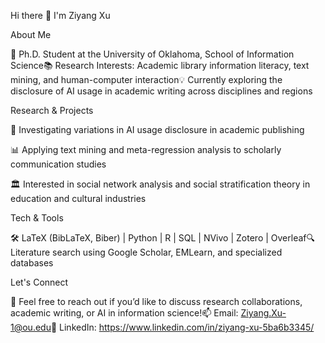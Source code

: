 Hi there 👋 I'm Ziyang Xu

About Me

🔬 Ph.D. Student at the University of Oklahoma, School of Information Science📚 Research Interests: Academic library information literacy, text mining, and human-computer interaction💡 Currently exploring the disclosure of AI usage in academic writing across disciplines and regions

Research & Projects

📖 Investigating variations in AI usage disclosure in academic publishing

📊 Applying text mining and meta-regression analysis to scholarly communication studies

🏛 Interested in social network analysis and social stratification theory in education and cultural industries

Tech & Tools

🛠 LaTeX (BibLaTeX, Biber) | Python | R | SQL | NVivo | Zotero | Overleaf🔍 Literature search using Google Scholar, EMLearn, and specialized databases

Let's Connect

💬 Feel free to reach out if you’d like to discuss research collaborations, academic writing, or AI in information science!📫 Email: Ziyang.Xu-1@ou.edu🔗 LinkedIn: https://www.linkedin.com/in/ziyang-xu-5ba6b3345/

